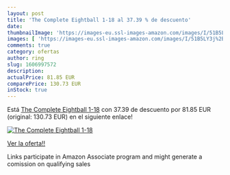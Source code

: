 ```yaml
---
layout: post
title: 'The Complete Eightball 1-18 al 37.39 % de descuento'
date: 
thumbnailImage: 'https://images-eu.ssl-images-amazon.com/images/I/51B5LY3j%2BtL._SL200_.jpg'
images: [ 'https://images-eu.ssl-images-amazon.com/images/I/51B5LY3j%2BtL._SL200_.jpg' ]
comments: true
category: ofertas
author: ring
slug: 1606997572
description:
actualPrice: 81.85 EUR
comparePrice: 130.73 EUR
inStock: true
---
```


Está [The Complete Eightball 1-18](https://www.amazon.es/dp/1606997572/?tag=tolees-21) con 37.39 de descuento por 81.85 EUR (original: 130.73 EUR) en el siguiente enlace!

[![The Complete Eightball 1-18](https://images-eu.ssl-images-amazon.com/images/I/51B5LY3j%2BtL._SL200_.jpg)](https://www.amazon.es/dp/1606997572/?tag=tolees-21)

[Ver la oferta!!](https://www.amazon.es/dp/1606997572/?tag=tolees-21)

Links participate in Amazon Associate program and might generate a comission on qualifying sales


